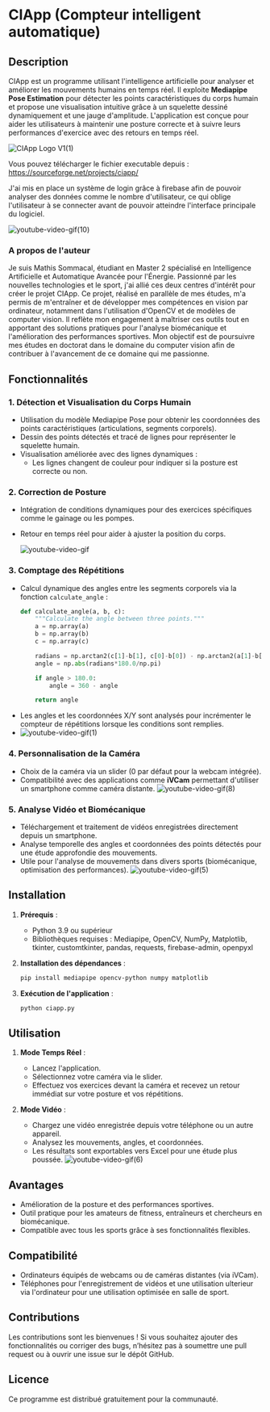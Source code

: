 # CIApp (Compteur intelligent automatique)

## Description

CIApp est un programme utilisant l'intelligence artificielle pour analyser et améliorer les mouvements humains en temps réel. Il exploite **Mediapipe Pose Estimation** pour détecter les points caractéristiques du corps humain et propose une visualisation intuitive grâce à un squelette dessiné dynamiquement et une jauge d'amplitude. L'application est conçue pour aider les utilisateurs à maintenir une posture correcte et à suivre leurs performances d'exercice avec des retours en temps réel.

![CIApp Logo V1(1)](https://github.com/user-attachments/assets/ecb095f9-7105-4ee0-bd13-95dcd7ddfe44)

Vous pouvez télécharger le fichier executable depuis : https://sourceforge.net/projects/ciapp/

J'ai mis en place un système de login grâce à firebase afin de pouvoir analyser des données comme le nombre d'utilisateur, ce qui oblige l'utilisateur à se connecter avant de pouvoir atteindre l'interface principale du logiciel.

![youtube-video-gif(10)](https://github.com/user-attachments/assets/8f2c640e-5a11-4a8d-b9ad-5bf02c1a67df)



### A propos de l'auteur

Je suis Mathis Sommacal, étudiant en Master 2 spécialisé en Intelligence Artificielle et Automatique Avancée pour l'Énergie. Passionné par les nouvelles technologies et le sport, j'ai allié ces deux centres d'intérêt pour créer le projet CIApp. Ce projet, réalisé en parallèle de mes études, m'a permis de m'entraîner et de développer mes compétences en vision par ordinateur, notamment dans l'utilisation d'OpenCV et de modèles de computer vision. Il reflète mon engagement à maîtriser ces outils tout en apportant des solutions pratiques pour l'analyse biomécanique et l'amélioration des performances sportives. Mon objectif est de poursuivre mes études en doctorat dans le domaine du computer vision afin de contribuer à l'avancement de ce domaine qui me passionne.

## Fonctionnalités

### 1. **Détection et Visualisation du Corps Humain**
- Utilisation du modèle Mediapipe Pose pour obtenir les coordonnées des points caractéristiques (articulations, segments corporels).
- Dessin des points détectés et tracé de lignes pour représenter le squelette humain.
- Visualisation améliorée avec des lignes dynamiques :
  - Les lignes changent de couleur pour indiquer si la posture est correcte ou non.

### 2. **Correction de Posture**
- Intégration de conditions dynamiques pour des exercices spécifiques comme le gainage ou les pompes.
- Retour en temps réel pour aider à ajuster la position du corps.

  ![youtube-video-gif](https://github.com/user-attachments/assets/d8c1717a-b1c5-4157-86b1-dd47a9524c11)


### 3. **Comptage des Répétitions**
- Calcul dynamique des angles entre les segments corporels via la fonction `calculate_angle` :
  ```python
  def calculate_angle(a, b, c):
      """Calculate the angle between three points."""
      a = np.array(a)
      b = np.array(b)
      c = np.array(c)

      radians = np.arctan2(c[1]-b[1], c[0]-b[0]) - np.arctan2(a[1]-b[1], a[0]-b[0])
      angle = np.abs(radians*180.0/np.pi)

      if angle > 180.0:
          angle = 360 - angle

      return angle
  ```
- Les angles et les coordonnées X/Y sont analysés pour incrémenter le compteur de répétitions lorsque les conditions sont remplies.
- ![youtube-video-gif(1)](https://github.com/user-attachments/assets/cbe43d23-c327-4965-9600-9dfe25676cab)

### 4. **Personnalisation de la Caméra**
- Choix de la caméra via un slider (0 par défaut pour la webcam intégrée).
- Compatibilité avec des applications comme **iVCam** permettant d'utiliser un smartphone comme caméra distante.
  ![youtube-video-gif(8)](https://github.com/user-attachments/assets/a127ad88-ffaa-4b5b-af96-3644e0ee4f9d)


### 5. **Analyse Vidéo et Biomécanique**
- Téléchargement et traitement de vidéos enregistrées directement depuis un smartphone.
- Analyse temporelle des angles et coordonnées des points détectés pour une étude approfondie des mouvements.
- Utile pour l'analyse de mouvements dans divers sports (biomécanique, optimisation des performances).
![youtube-video-gif(5)](https://github.com/user-attachments/assets/d88841c0-c309-4219-82ee-43504097adc1)
## Installation
1. **Prérequis** :
   - Python 3.9 ou supérieur
   - Bibliothèques requises : Mediapipe, OpenCV, NumPy, Matplotlib, tkinter, customtkinter, pandas, requests, firebase-admin, openpyxl
   
2. **Installation des dépendances** :
   ```bash
   pip install mediapipe opencv-python numpy matplotlib
   ```

3. **Exécution de l'application** :
   ```bash
   python ciapp.py
   ```

## Utilisation
1. **Mode Temps Réel** :
   - Lancez l'application.
   - Sélectionnez votre caméra via le slider.
   - Effectuez vos exercices devant la caméra et recevez un retour immédiat sur votre posture et vos répétitions.

2. **Mode Vidéo** :
   - Chargez une vidéo enregistrée depuis votre téléphone ou un autre appareil.
   - Analysez les mouvements, angles, et coordonnées.
   - Les résultats sont exportables vers Excel pour une étude plus poussée.
     ![youtube-video-gif(6)](https://github.com/user-attachments/assets/45e8f033-b312-4eb4-906e-7240a4ce3cc7)
## Avantages
- Amélioration de la posture et des performances sportives.
- Outil pratique pour les amateurs de fitness, entraîneurs et chercheurs en biomécanique.
- Compatible avec tous les sports grâce à ses fonctionnalités flexibles.

## Compatibilité
- Ordinateurs équipés de webcams ou de caméras distantes (via iVCam).
- Téléphones pour l'enregistrement de vidéos et une utilisation ulterieur via l'ordinateur pour une utilisation optimisée en salle de sport.

## Contributions
Les contributions sont les bienvenues ! Si vous souhaitez ajouter des fonctionnalités ou corriger des bugs, n’hésitez pas à soumettre une pull request ou à ouvrir une issue sur le dépôt GitHub.

## Licence
Ce programme est distribué gratuitement pour la communauté.

